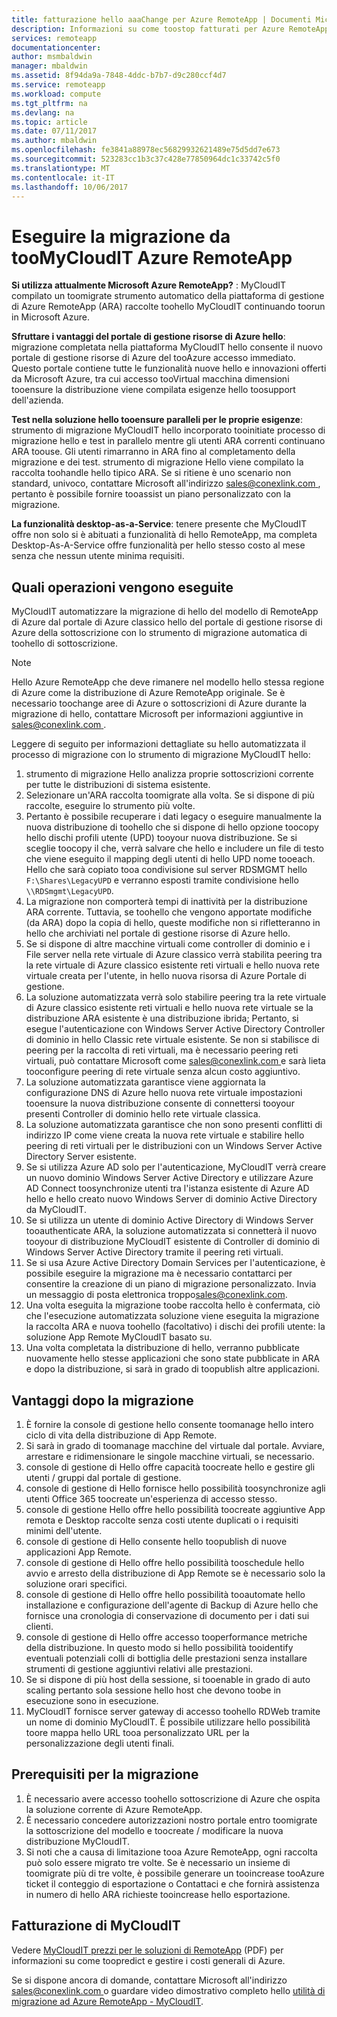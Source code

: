```yaml
---
title: fatturazione hello aaaChange per Azure RemoteApp | Documenti Microsoft
description: Informazioni su come toostop fatturati per Azure RemoteApp.
services: remoteapp
documentationcenter: 
author: msmbaldwin
manager: mbaldwin
ms.assetid: 8f94da9a-7848-4ddc-b7b7-d9c280ccf4d7
ms.service: remoteapp
ms.workload: compute
ms.tgt_pltfrm: na
ms.devlang: na
ms.topic: article
ms.date: 07/11/2017
ms.author: mbaldwin
ms.openlocfilehash: fe3841a88978ec56829932621489e75d5dd7e673
ms.sourcegitcommit: 523283cc1b3c37c428e77850964dc1c33742c5f0
ms.translationtype: MT
ms.contentlocale: it-IT
ms.lasthandoff: 10/06/2017
---
```

# <a name="migrate-from-azure-remoteapp-toomycloudit"></a>Eseguire la migrazione da tooMyCloudIT Azure RemoteApp 

**Si utilizza attualmente Microsoft Azure RemoteApp?** : MyCloudIT compilato un toomigrate strumento automatico della piattaforma di gestione di Azure RemoteApp (ARA) raccolte toohello MyCloudIT continuando toorun in Microsoft Azure.

**Sfruttare i vantaggi del portale di gestione risorse di Azure hello**: migrazione completata nella piattaforma MyCloudIT hello consente il nuovo portale di gestione risorse di Azure del tooAzure accesso immediato. Questo portale contiene tutte le funzionalità nuove hello e innovazioni offerti da Microsoft Azure, tra cui accesso tooVirtual macchina dimensioni tooensure la distribuzione viene compilata esigenze hello toosupport dell'azienda.

**Test nella soluzione hello tooensure paralleli per le proprie esigenze**: strumento di migrazione MyCloudIT hello incorporato tooinitiate processo di migrazione hello e test in parallelo mentre gli utenti ARA correnti continuano ARA toouse.  Gli utenti rimarranno in ARA fino al completamento della migrazione e dei test.  strumento di migrazione Hello viene compilato la raccolta toohandle hello tipico ARA.  Se si ritiene è uno scenario non standard, univoco, contattare Microsoft all'indirizzo [ sales@conexlink.com ](mailto:sales@conexlink.com) , pertanto è possibile fornire tooassist un piano personalizzato con la migrazione.

**La funzionalità desktop-as-a-Service**: tenere presente che MyCloudIT offre non solo si è abituati a funzionalità di hello RemoteApp, ma completa Desktop-As-A-Service offre funzionalità per hello stesso costo al mese senza che nessun utente minima requisiti.

## <a name="what-we-will-do-for-you"></a>Quali operazioni vengono eseguite

MyCloudIT automatizzare la migrazione di hello del modello di RemoteApp di Azure dal portale di Azure classico hello del portale di gestione risorse di Azure della sottoscrizione con lo strumento di migrazione automatica di toohello di sottoscrizione.  

> [!NOTE]
> Hello Azure RemoteApp che deve rimanere nel modello hello stessa regione di Azure come la distribuzione di Azure RemoteApp originale.  Se è necessario toochange aree di Azure o sottoscrizioni di Azure durante la migrazione di hello, contattare Microsoft per informazioni aggiuntive in [ sales@conexlink.com ](mailto:sales@conexlink.com).

Leggere di seguito per informazioni dettagliate su hello automatizzata il processo di migrazione con lo strumento di migrazione MyCloudIT hello:

1. strumento di migrazione Hello analizza proprie sottoscrizioni corrente per tutte le distribuzioni di sistema esistente.  
2. Selezionare un'ARA raccolta toomigrate alla volta.  Se si dispone di più raccolte, eseguire lo strumento più volte.
3. Pertanto è possibile recuperare i dati legacy o eseguire manualmente la nuova distribuzione di toohello che si dispone di hello opzione toocopy hello dischi profili utente (UPD) tooyour nuova distribuzione. Se si sceglie toocopy il che, verrà salvare che hello e includere un file di testo che viene eseguito il mapping degli utenti di hello UPD nome tooeach.  Hello che sarà copiato tooa condivisione sul server RDSMGMT hello `F:\Shares\LegacyUPD` e verranno esposti tramite condivisione hello `\\RDSmgmt\LegacyUPD`. 
4. La migrazione non comporterà tempi di inattività per la distribuzione ARA corrente.  Tuttavia, se toohello che vengono apportate modifiche (da ARA) dopo la copia di hello, queste modifiche non si rifletteranno in hello che archiviati nel portale di gestione risorse di Azure hello. 
5. Se si dispone di altre macchine virtuali come controller di dominio e i File server nella rete virtuale di Azure classico verrà stabilita peering tra la rete virtuale di Azure classico esistente reti virtuali e hello nuova rete virtuale creata per l'utente, in hello nuova risorsa di Azure Portale di gestione.
6. La soluzione automatizzata verrà solo stabilire peering tra la rete virtuale di Azure classico esistente reti virtuali e hello nuova rete virtuale se la distribuzione ARA esistente è una distribuzione ibrida; Pertanto, si esegue l'autenticazione con Windows Server Active Directory Controller di dominio in hello Classic rete virtuale esistente. Se non si stabilisce di peering per la raccolta di reti virtuali, ma è necessario peering reti virtuali, può contattare Microsoft come [ sales@conexlink.com ](mailto:sales@conexlink.com) e sarà lieta tooconfigure peering di rete virtuale senza alcun costo aggiuntivo.
7. La soluzione automatizzata garantisce viene aggiornata la configurazione DNS di Azure hello nuova rete virtuale impostazioni tooensure la nuova distribuzione consente di connettersi tooyour presenti Controller di dominio hello rete virtuale classica.
8. La soluzione automatizzata garantisce che non sono presenti conflitti di indirizzo IP come viene creata la nuova rete virtuale e stabilire hello peering di reti virtuali per le distribuzioni con un Windows Server Active Directory Server esistente.
9. Se si utilizza Azure AD solo per l'autenticazione, MyCloudIT verrà creare un nuovo dominio Windows Server Active Directory e utilizzare Azure AD Connect toosynchronize utenti tra l'istanza esistente di Azure AD hello e hello creato nuovo Windows Server di dominio Active Directory da MyCloudIT.
10. Se si utilizza un utente di dominio Active Directory di Windows Server tooauthenticate ARA, la soluzione automatizzata si connetterà il nuovo tooyour di distribuzione MyCloudIT esistente di Controller di dominio di Windows Server Active Directory tramite il peering reti virtuali.
11. Se si usa Azure Active Directory Domain Services per l'autenticazione, è possibile eseguire la migrazione ma è necessario contattarci per consentire la creazione di un piano di migrazione personalizzato.  Invia un messaggio di posta elettronica troppo[sales@conexlink.com](mailto:sales@conexlink.com). 
12. Una volta eseguita la migrazione toobe raccolta hello è confermata, ciò che l'esecuzione automatizzata soluzione viene eseguita la migrazione la raccolta ARA e nuova toohello (facoltativo) i dischi dei profili utente: la soluzione App Remote MyCloudIT basato su.
13. Una volta completata la distribuzione di hello, verranno pubblicate nuovamente hello stesse applicazioni che sono state pubblicate in ARA e dopo la distribuzione, si sarà in grado di toopublish altre applicazioni.

## <a name="post-migration-benefits"></a>Vantaggi dopo la migrazione

1. È fornire la console di gestione hello consente toomanage hello intero ciclo di vita della distribuzione di App Remote.
2. Si sarà in grado di toomanage macchine del virtuale dal portale.  Avviare, arrestare e ridimensionare le singole macchine virtuali, se necessario.
3. console di gestione di Hello offre capacità toocreate hello e gestire gli utenti / gruppi dal portale di gestione.
4. console di gestione di Hello fornisce hello possibilità toosynchronize agli utenti Office 365 toocreate un'esperienza di accesso stesso.
5. console di gestione Hello offre hello possibilità toocreate aggiuntive App remota e Desktop raccolte senza costi utente duplicati o i requisiti minimi dell'utente. 
6. console di gestione di Hello consente hello toopublish di nuove applicazioni App Remote.
7. console di gestione di Hello offre hello possibilità tooschedule hello avvio e arresto della distribuzione di App Remote se è necessario solo la soluzione orari specifici.
8. console di gestione di Hello offre hello possibilità tooautomate hello installazione e configurazione dell'agente di Backup di Azure hello che fornisce una cronologia di conservazione di documento per i dati sui clienti.
9. console di gestione di Hello offre accesso tooperformance metriche della distribuzione.  In questo modo si hello possibilità tooidentify eventuali potenziali colli di bottiglia delle prestazioni senza installare strumenti di gestione aggiuntivi relativi alle prestazioni.
10. Se si dispone di più host della sessione, si tooenable in grado di auto scaling pertanto sola sessione hello host che devono toobe in esecuzione sono in esecuzione.
11. MyCloudIT fornisce server gateway di accesso toohello RDWeb tramite un nome di dominio MyCloudIT.  È possibile utilizzare hello possibilità toore mappa hello URL tooa personalizzato URL per la personalizzazione degli utenti finali.

## <a name="prerequisites-for-migration"></a>Prerequisiti per la migrazione

1. È necessario avere accesso toohello sottoscrizione di Azure che ospita la soluzione corrente di Azure RemoteApp.
2. È necessario concedere autorizzazioni nostro portale entro toomigrate la sottoscrizione del modello e toocreate / modificare la nuova distribuzione MyCloudIT.
3. Si noti che a causa di limitazione tooa Azure RemoteApp, ogni raccolta può solo essere migrato tre volte.  Se è necessario un insieme di toomigrate più di tre volte, è possibile generare un tooincrease tooAzure ticket il conteggio di esportazione o Contattaci e che fornirà assistenza in numero di hello ARA richieste tooincrease hello esportazione.

## <a name="mycloudit-billing"></a>Fatturazione di MyCloudIT

Vedere [MyCloudIT prezzi per le soluzioni di RemoteApp](https://mcitdocuments.blob.core.windows.net/terms/MyCloudIT_Pricing_Overview.pdf) (PDF) per informazioni su come toopredict e gestire i costi generali di Azure.

Se si dispone ancora di domande, contattare Microsoft all'indirizzo [ sales@conexlink.com ](mailto:sales@conexlink.com) o guardare video dimostrativo completo hello [utilità di migrazione ad Azure RemoteApp - MyCloudIT](https://www.youtube.com/watch?v=YQ_1F-JeeLM&t=482s). 

